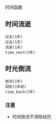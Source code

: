 时间函数

## 时间流逝

```re0
过去(1年)
过去(1天)
流逝(1天)
time_next(1年)
```

## 时光倒流

```re0
倒流(1年)
回到(1年前)
time_back(1年)
```

### 注意

- 时间倒流不清除经历

